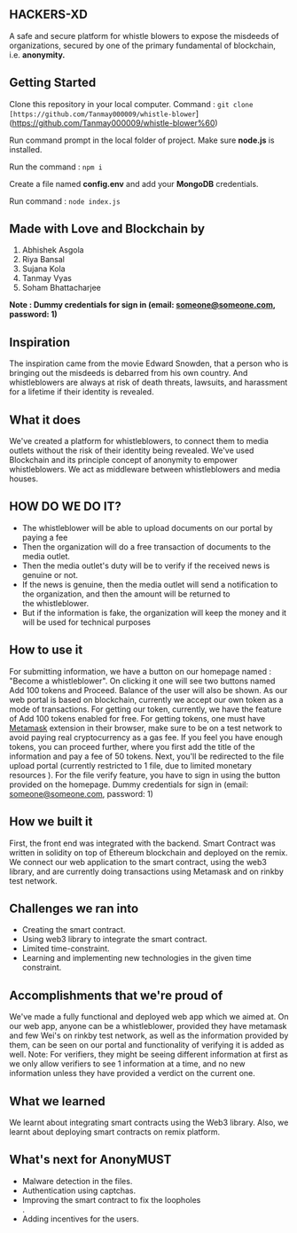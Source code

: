 ## HACKERS-XD
A safe and secure platform for whistle blowers to expose the misdeeds of organizations, secured by one of the primary fundamental of blockchain, i.e.  **anonymity.**

## Getting Started
Clone this repository in your local computer.
Command : `git clone [https://github.com/Tanmay000009/whistle-blower`](https://github.com/Tanmay000009/whistle-blower%60)

Run command prompt in the local folder of project.
Make sure **node.js** is installed.

Run the command :
`npm i`

Create a file named **config.env** and add your **MongoDB** credentials.

Run command :
`node index.js`

## Made with Love and Blockchain by
1. Abhishek Asgola
2. Riya Bansal
3. Sujana Kola
4. Tanmay Vyas
5. Soham Bhattacharjee

**Note : Dummy credentials for sign in (email: someone@someone.com, password: 1)**

## Inspiration
The inspiration came from the movie Edward Snowden, that a person who is bringing out the misdeeds is debarred from his own country. And whistleblowers are always at risk of death threats, lawsuits, and harassment for a lifetime if their identity is revealed. 

## What it does
We've created a platform for whistleblowers, to connect them to media outlets without the risk of their identity being revealed. We've used Blockchain and its principle concept of anonymity to empower whistleblowers. We act as middleware between whistleblowers and media houses. 

## HOW  DO WE DO IT?
<ul>
<li>The whistleblower will be able to upload documents on our portal by paying a fee</li>
<li>Then the organization will do a free transaction of documents to the media outlet.</li>
<li>Then the media outlet's duty will be to verify if the received news is genuine or not.</li>
<li>If the news is genuine, then the media outlet will send a notification to the organization, and then the amount will be returned to the whistleblower.</li>
<li>But if the information is fake, the organization will keep the money and it will be used for technical purposes </li>
</ul>

## How to use it
For submitting information, we have a button on our homepage named : "Become a whistleblower". On clicking it one will see two buttons named Add 100 tokens and Proceed. Balance of the user will also be shown. As our web portal is based on blockchain, currently we accept our own token as a mode of transactions. For getting our token, currently, we have the feature of Add 100 tokens enabled for free. For getting tokens, one must have [Metamask](https://metamask.io/) extension in their browser, make sure to be on a test network to avoid paying real cryptocurrency as a gas fee. If you feel you have enough tokens, you can proceed further, where you first add the title of the information and pay a fee of 50 tokens. Next, you'll be redirected to the file upload portal (currently restricted to 1 file, due to limited monetary resources ). For the file verify feature, you have to sign in using the button provided on the homepage. Dummy credentials for sign in (email: someone@someone.com, password: 1)

## How we built it
First, the front end was integrated with the backend. Smart Contract was written in solidity on top of Ethereum blockchain and deployed on the remix. We connect our web application to the smart contract, using the web3 library, and are currently doing transactions using Metamask and on rinkby test network. 

## Challenges we ran into
<ul>
<li>Creating the smart contract.</li>
<li>Using web3 library to integrate the smart contract.</li>
<li>Limited time-constraint.</li>
<li>Learning and implementing new technologies in the given time constraint.</li>
</ul>

## Accomplishments that we're proud of
We've made a fully functional and deployed web app which we aimed at. On our web app, anyone can be a whistleblower, provided they have metamask and few Wei's on rinkby test network, as well as the information provided by them, can be seen on our portal and functionality of verifying it is added as well.
Note: For verifiers, they might be seeing different information at first as we only allow verifiers to see 1 information at a time, and no new information unless they have provided a verdict on the current one.

## What we learned
We learnt about integrating smart contracts using the Web3 library. Also, we learnt about deploying smart contracts on remix platform.

## What's next for AnonyMUST
<ul>
<li>Malware detection in the files.</li>
<li>Authentication using captchas.</li>
<li>Improving the smart contract to fix the loopholes</li>.
<li>Adding incentives for the users.</li>
</ul>
